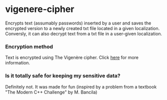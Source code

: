 # vigenere-cipher
Encrypts text (assumably passwords) inserted by a user and saves the encrypted version to a newly created txt file located in a given localization. 
Conversly, it can also decrypt text from a txt file in a user-given localization.
### Encryption method
Text is encrypted using The Vigenère cipher. Click [here](https://en.wikipedia.org/wiki/Vigenère_cipher) for more information.
### Is it totally safe for keeping my sensitive data?
Definitely not. It was made for fun (inspired by a problem from a textbook "The Modern C++ Challenge" by M. Bancila)
